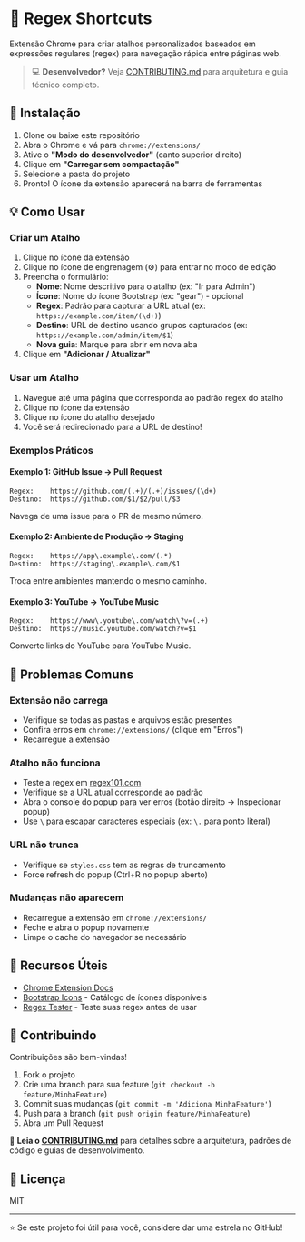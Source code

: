 # 🔗 Regex Shortcuts

Extensão Chrome para criar atalhos personalizados baseados em expressões regulares (regex) para navegação rápida entre páginas web.

> 💻 **Desenvolvedor?** Veja [CONTRIBUTING.md](CONTRIBUTING.md) para arquitetura e guia técnico completo.

## 🚀 Instalação

1. Clone ou baixe este repositório
2. Abra o Chrome e vá para `chrome://extensions/`
3. Ative o **"Modo do desenvolvedor"** (canto superior direito)
4. Clique em **"Carregar sem compactação"**
5. Selecione a pasta do projeto
6. Pronto! O ícone da extensão aparecerá na barra de ferramentas

## 💡 Como Usar

### Criar um Atalho

1. Clique no ícone da extensão
2. Clique no ícone de engrenagem (⚙️) para entrar no modo de edição
3. Preencha o formulário:
   - **Nome**: Nome descritivo para o atalho (ex: "Ir para Admin")
   - **Ícone**: Nome do ícone Bootstrap (ex: "gear") - opcional
   - **Regex**: Padrão para capturar a URL atual (ex: `https://example.com/item/(\d+)`)
   - **Destino**: URL de destino usando grupos capturados (ex: `https://example.com/admin/item/$1`)
   - **Nova guia**: Marque para abrir em nova aba
4. Clique em **"Adicionar / Atualizar"**

### Usar um Atalho

1. Navegue até uma página que corresponda ao padrão regex do atalho
2. Clique no ícone da extensão
3. Clique no ícone do atalho desejado
4. Você será redirecionado para a URL de destino!

### Exemplos Práticos

#### Exemplo 1: GitHub Issue → Pull Request
```
Regex:    https://github.com/(.+)/(.+)/issues/(\d+)
Destino:  https://github.com/$1/$2/pull/$3
```
Navega de uma issue para o PR de mesmo número.

#### Exemplo 2: Ambiente de Produção → Staging
```
Regex:    https://app\.example\.com/(.*)
Destino:  https://staging\.example\.com/$1
```
Troca entre ambientes mantendo o mesmo caminho.

#### Exemplo 3: YouTube → YouTube Music
```
Regex:    https://www\.youtube\.com/watch\?v=(.+)
Destino:  https://music.youtube.com/watch?v=$1
```
Converte links do YouTube para YouTube Music.

## 🐛 Problemas Comuns

### Extensão não carrega
- Verifique se todas as pastas e arquivos estão presentes
- Confira erros em `chrome://extensions/` (clique em "Erros")
- Recarregue a extensão

### Atalho não funciona
- Teste a regex em [regex101.com](https://regex101.com)
- Verifique se a URL atual corresponde ao padrão
- Abra o console do popup para ver erros (botão direito → Inspecionar popup)
- Use `\` para escapar caracteres especiais (ex: `\.` para ponto literal)

### URL não trunca
- Verifique se `styles.css` tem as regras de truncamento
- Force refresh do popup (Ctrl+R no popup aberto)

### Mudanças não aparecem
- Recarregue a extensão em `chrome://extensions/`
- Feche e abra o popup novamente
- Limpe o cache do navegador se necessário

## 📝 Recursos Úteis

- [Chrome Extension Docs](https://developer.chrome.com/docs/extensions/)
- [Bootstrap Icons](https://icons.getbootstrap.com/) - Catálogo de ícones disponíveis
- [Regex Tester](https://regex101.com/) - Teste suas regex antes de usar

## 🤝 Contribuindo

Contribuições são bem-vindas! 

1. Fork o projeto
2. Crie uma branch para sua feature (`git checkout -b feature/MinhaFeature`)
3. Commit suas mudanças (`git commit -m 'Adiciona MinhaFeature'`)
4. Push para a branch (`git push origin feature/MinhaFeature`)
5. Abra um Pull Request

📖 **Leia o [CONTRIBUTING.md](CONTRIBUTING.md)** para detalhes sobre a arquitetura, padrões de código e guias de desenvolvimento.

## 📄 Licença

MIT

---

⭐ Se este projeto foi útil para você, considere dar uma estrela no GitHub!
